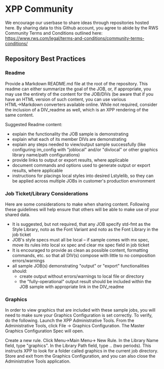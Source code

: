 # XPP Community

We encourage our userbase to share ideas through repositories hosted here. By sharing data to this Github account, you agree to abide by the RWS Community Terms and Conditions outlined here:   https://www.rws.com/legal/terms-and-conditions/community-terms-conditions/

## Repository Best Practices

### Readme

Provide a Markdown README.md file at the root of the repository. This readme can either summarize the goal of the JOB, or, if appropriate, you may use the entirety of the content for the JOB/DIVs (be aware that if you have an HTML version of such content, you can use various HTML→Markdown converters available online. While not required, consider the inclusion of a DIV_readme as well, which is an XPP rendering of the same content.

Suggested Readme content:

- explain the functionality the JOB sample is demonstrating
- explain what each of its member DIVs are demonstrating
- explain any steps needed to view/output sample successfully (like configuring im_config with "joblocal" and/or "divlocal" or other graphics library name/path configurations)
- provide links to output or export results, where applicable
- document commands and options used to generate output or export results, where applicable
- instructions for placings local styles into desired Lstylelib, so they can be applied across multiple JOBs in customer's production environment

### Job Ticket/Library Considerations

Here are some considerations to make when sharing content. Following these guidelines will help ensure that others will be able to make use of your shared data.

- It is suggested, but not required, that any JOB specify std-fmt as the Style Library, noto as the Font Variant and noto as the Font Library in the job ticket
- JOB's style specs must all be local – if sample comes with mx spec, move its rules into local xx spec and clear mx spec field in job ticket
- It is encouraged to provide as clean as possible content, formatting commands, etc. so that all DIV(s) compose with little to no composition errors/warnings
- all sample JOB(s) demonstrating "output" or "export" functionalities should:
  - create output without errors/warnings to local file or directory
  - the "fully-operational" output result should be included within the JOB sample with appropriate link in the DIV_readme

### Graphics

In order to view graphics that are included with these sample jobs, you will need to make sure your Graphics Configuration is set correctly. To verify, do the following.
Launch the XPP Administrative Tools. From the Administrative Tools, click File -> Graphics Configuration. The Master Graphics Configuration Spec will open.

Create a new rule. Click Menu->Main Menu-> New Rule. In the Library Name field, type "graphics". In the Library Path field, type .. (two periods). This instructs XPP to look for a folder called
graphics in the current job directory. Store and exit from the Graphics Configuration, and you can also close the Administrative Tools application.
